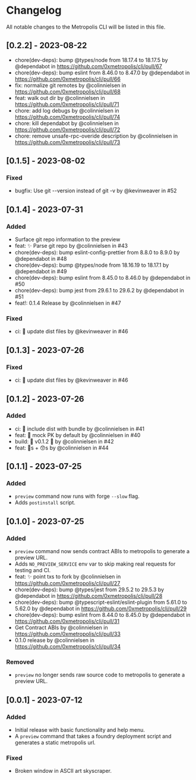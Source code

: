# Changelog

All notable changes to the Metropolis CLI will be listed in this file.
## [0.2.2] - 2023-08-22
- chore(dev-deps): bump @types/node from 18.17.4 to 18.17.5 by @dependabot in https://github.com/0xmetropolis/cli/pull/67
- chore(dev-deps): bump eslint from 8.46.0 to 8.47.0 by @dependabot in https://github.com/0xmetropolis/cli/pull/66
- fix: normalize git remotes by @colinnielsen in https://github.com/0xmetropolis/cli/pull/68
- feat: walk out dir by @colinnielsen in https://github.com/0xmetropolis/cli/pull/71
- chore: add log debugs by @colinnielsen in https://github.com/0xmetropolis/cli/pull/74
- chore: kill dependabot by @colinnielsen in https://github.com/0xmetropolis/cli/pull/72
- chore: remove unsafe-rpc-overide description by @colinnielsen in https://github.com/0xmetropolis/cli/pull/73

## [0.1.5] - 2023-08-02

### Fixed

- bugfix: Use git --version instead of git -v by @kevinweaver in #52

## [0.1.4] - 2023-07-31

### Added

- Surface git repo information to the preview
- feat: ✨ Parse git repo by @colinnielsen in #43
- chore(dev-deps): bump eslint-config-prettier from 8.8.0 to 8.9.0 by @dependabot in #48
- chore(dev-deps): bump @types/node from 18.16.19 to 18.17.1 by @dependabot in #49
- chore(dev-deps): bump eslint from 8.45.0 to 8.46.0 by @dependabot in #50
- chore(dev-deps): bump jest from 29.6.1 to 29.6.2 by @dependabot in #51
- feat!: 0.1.4 Release by @colinnielsen in #47

### Fixed

- ci: 🔖 update dist files by @kevinweaver in #46

## [0.1.3] - 2023-07-26

### Fixed

- ci: 🔖 update dist files by @kevinweaver in #46

## [0.1.2] - 2023-07-26

### Added

- ci: 🔖 include dist with bundle by @colinnielsen in #41
- feat: 🔐 mock PK by default by @colinnielsen in #40
- build: 🔖 v0.1.2 🎉 by @colinnielsen in #42
- feat: 🔔s + 😙s by @colinnielsen in #44

## [0.1.1] - 2023-07-25

### Added

- `preview` command now runs with forge `--slow` flag.
- Adds `postinstall` script.

## [0.1.0] - 2023-07-25

### Added

- `preview` command now sends contract ABIs to metropolis to generate a preview URL.
- Adds `NO_PREVIEW_SERVICE` env var to skip making real requests for testing and CI.
- feat: :sparkles: point txs to fork by @colinnielsen in https://github.com/0xmetropolis/cli/pull/27
- chore(dev-deps): bump @types/jest from 29.5.2 to 29.5.3 by @dependabot in
  https://github.com/0xmetropolis/cli/pull/28
- chore(dev-deps): bump @typescript-eslint/eslint-plugin from 5.61.0 to 5.62.0 by @dependabot in
  https://github.com/0xmetropolis/cli/pull/29
- chore(dev-deps): bump eslint from 8.44.0 to 8.45.0 by @dependabot in
  https://github.com/0xmetropolis/cli/pull/31
- Get Contract ABIs by @colinnielsen in https://github.com/0xmetropolis/cli/pull/33
- 0.1.0 release by @colinnielsen in https://github.com/0xmetropolis/cli/pull/34

### Removed

- `preview` no longer sends raw source code to metropolis to generate a preview URL.

## [0.0.1] - 2023-07-12

### Added

- Initial release with basic functionality and help menu.
- A `preview` command that takes a foundry deployment script and generates a static metropolis url.

### Fixed

- Broken window in ASCII art skyscraper.
